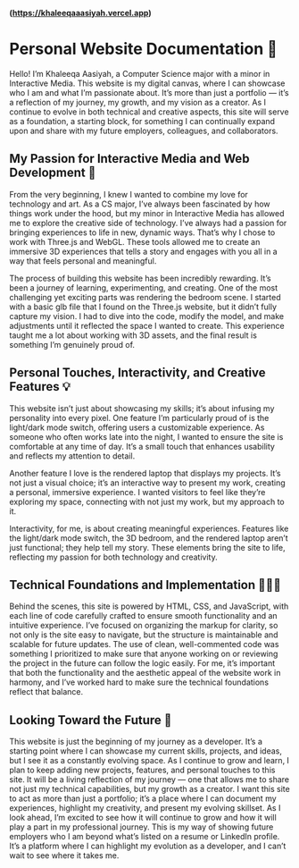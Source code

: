
**(https://khaleeqaaasiyah.vercel.app)**

# Personal Website Documentation 💓

Hello! I’m Khaleeqa Aasiyah, a Computer Science major with a minor in Interactive Media. This website is my digital canvas, where I can showcase who I am and what I’m passionate about. It’s more than just a portfolio — it’s a reflection of my journey, my growth, and my vision as a creator. As I continue to evolve in both technical and creative aspects, this site will serve as a foundation, a starting block, for something I can continually expand upon and share with my future employers, colleagues, and collaborators.

## My Passion for Interactive Media and Web Development 🎢

From the very beginning, I knew I wanted to combine my love for technology and art. As a CS major, I’ve always been fascinated by how things work under the hood, but my minor in Interactive Media has allowed me to explore the creative side of technology. I’ve always had a passion for bringing experiences to life in new, dynamic ways. That’s why I chose to work with Three.js and WebGL. These tools allowed me to create an immersive 3D experiences that tells a story and engages with you all in a way that feels personal and meaningful.

The process of building this website has been incredibly rewarding. It’s been a journey of learning, experimenting, and creating. One of the most challenging yet exciting parts was rendering the bedroom scene. I started with a basic glb file that I found on the Three.js website, but it didn’t fully capture my vision. I had to dive into the code, modify the model, and make adjustments until it reflected the space I wanted to create. This experience taught me a lot about working with 3D assets, and the final result is something I’m genuinely proud of.

## Personal Touches, Interactivity, and Creative Features 💡

This website isn’t just about showcasing my skills; it’s about infusing my personality into every pixel. One feature I’m particularly proud of is the light/dark mode switch, offering users a customizable experience. As someone who often works late into the night, I wanted to ensure the site is comfortable at any time of day. It’s a small touch that enhances usability and reflects my attention to detail.

Another feature I love is the rendered laptop that displays my projects. It’s not just a visual choice; it’s an interactive way to present my work, creating a personal, immersive experience. I wanted visitors to feel like they’re exploring my space, connecting with not just my work, but my approach to it.

Interactivity, for me, is about creating meaningful experiences. Features like the light/dark mode switch, the 3D bedroom, and the rendered laptop aren’t just functional; they help tell my story. These elements bring the site to life, reflecting my passion for both technology and creativity.

## Technical Foundations and Implementation 👩🏾‍💻

Behind the scenes, this site is powered by HTML, CSS, and JavaScript, with each line of code carefully crafted to ensure smooth functionality and an intuitive experience. I’ve focused on organizing the markup for clarity, so not only is the site easy to navigate, but the structure is maintainable and scalable for future updates. The use of clean, well-commented code was something I prioritized to make sure that anyone working on or reviewing the project in the future can follow the logic easily. For me, it’s important that both the functionality and the aesthetic appeal of the website work in harmony, and I’ve worked hard to make sure the technical foundations reflect that balance. 

## Looking Toward the Future 💌

This website is just the beginning of my journey as a developer. It’s a starting point where I can showcase my current skills, projects, and ideas, but I see it as a constantly evolving space. As I continue to grow and learn, I plan to keep adding new projects, features, and personal touches to this site. It will be a living reflection of my journey — one that allows me to share not just my technical capabilities, but my growth as a creator. I want this site to act as more than just a portfolio; it’s a place where I can document my experiences, highlight my creativity, and present my evolving skillset. As I look ahead, I’m excited to see how it will continue to grow and how it will play a part in my professional journey. This is my way of showing future employers who I am beyond what’s listed on a resume or LinkedIn profile. It’s a platform where I can highlight my evolution as a developer, and I can’t wait to see where it takes me.